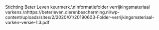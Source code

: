 Stichting Beter Leven keurmerk.\nInformatiefolder verrijkingsmateriaal varkens.\nhttps://beterleven.dierenbescherming.nl/wp-content/uploads/sites/2/2020/01/20190603-Folder-verrijkingsmateriaal-varken-versie-1.3.pdf  